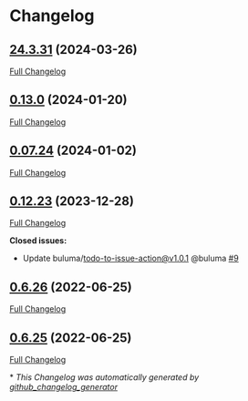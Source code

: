 # Changelog

## [24.3.31](https://github.com/buluma/ansible-role-stratis/tree/24.3.31) (2024-03-26)

[Full Changelog](https://github.com/buluma/ansible-role-stratis/compare/0.13.0...24.3.31)

## [0.13.0](https://github.com/buluma/ansible-role-stratis/tree/0.13.0) (2024-01-20)

[Full Changelog](https://github.com/buluma/ansible-role-stratis/compare/0.07.24...0.13.0)

## [0.07.24](https://github.com/buluma/ansible-role-stratis/tree/0.07.24) (2024-01-02)

[Full Changelog](https://github.com/buluma/ansible-role-stratis/compare/0.12.23...0.07.24)

## [0.12.23](https://github.com/buluma/ansible-role-stratis/tree/0.12.23) (2023-12-28)

[Full Changelog](https://github.com/buluma/ansible-role-stratis/compare/0.6.26...0.12.23)

**Closed issues:**

- Update buluma/todo-to-issue-action@v1.0.1 @buluma [\#9](https://github.com/buluma/ansible-role-stratis/issues/9)

## [0.6.26](https://github.com/buluma/ansible-role-stratis/tree/0.6.26) (2022-06-25)

[Full Changelog](https://github.com/buluma/ansible-role-stratis/compare/0.6.25...0.6.26)

## [0.6.25](https://github.com/buluma/ansible-role-stratis/tree/0.6.25) (2022-06-25)

[Full Changelog](https://github.com/buluma/ansible-role-stratis/compare/24569f018ebdc4519c31f947478bf369e0305c1c...0.6.25)



\* *This Changelog was automatically generated by [github_changelog_generator](https://github.com/github-changelog-generator/github-changelog-generator)*
